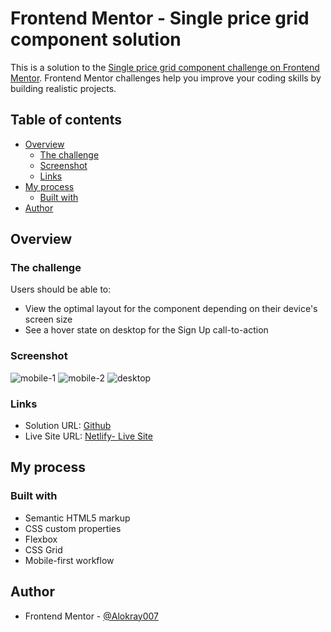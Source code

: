 # Frontend Mentor - Single price grid component solution

This is a solution to the [Single price grid component challenge on Frontend Mentor](https://www.frontendmentor.io/challenges/single-price-grid-component-5ce41129d0ff452fec5abbbc). Frontend Mentor challenges help you improve your coding skills by building realistic projects.

## Table of contents

- [Overview](#overview)
  - [The challenge](#the-challenge)
  - [Screenshot](#screenshot)
  - [Links](#links)
- [My process](#my-process)
  - [Built with](#built-with)
- [Author](#author)

## Overview

### The challenge

Users should be able to:

- View the optimal layout for the component depending on their device's screen size
- See a hover state on desktop for the Sign Up call-to-action

### Screenshot

![mobile-1](https://raw.github.com/Alokray007/four-card-feature-FM/main/screenshots/mobile-1.png)
![mobile-2](https://raw.github.com/Alokray007/four-card-feature-FM/main/screenshots/mobile-2.png)
![desktop](https://raw.github.com/Alokray007/four-card-feature-FM/main/screenshots/desktop.png)

### Links

- Solution URL: [Github](https://github.com/Alokray007/four-card-feature-FM)
- Live Site URL: [Netlify- Live Site](https://fourcrdfeat.netlify.app/)

## My process

### Built with

- Semantic HTML5 markup
- CSS custom properties
- Flexbox
- CSS Grid
- Mobile-first workflow

## Author

- Frontend Mentor - [@Alokray007](https://www.frontendmentor.io/profile/Alokray007)
